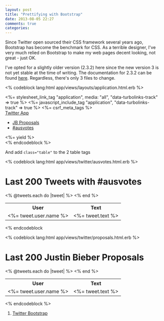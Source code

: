```yaml
---
layout: post
title: "Prettifying with Bootstrap"
date: 2013-08-05 22:27
comments: true
categories: 
---
```


Since Twitter open sourced their CSS framework several years ago, Bootstrap has become the benchmark for CSS. As a terrible designer, I've very much relied on Bootstrap to make my web pages decent looking, not great - just OK.

I've opted for a slightly older version (2.3.2) here since the new version 3 is not yet stable at the time of writing. The documentation for 2.3.2 can be found [here][1]. Regardless, there's only 3 files to change.

<% codeblock lang:html app/views/layouts/application.html.erb %>
<!DOCTYPE html>
<html>
<head>
  <title>TwitterApp</title>
  <link href="//netdna.bootstrapcdn.com/twitter-bootstrap/2.3.2/css/bootstrap-combined.min.css" rel="stylesheet">
  <%= stylesheet_link_tag    "application", media: "all", "data-turbolinks-track" => true %>
  <%= javascript_include_tag "application", "data-turbolinks-track" => true %>
  <%= csrf_meta_tags %>
</head>
<body>
  <div class="container">
    <div class="navbar">
      <div class="navbar-inner">
        <a class="brand" href="/">Twitter App</a>
        <ul class="nav">
          <li><a href="/proposals">JB Proposals</a></li>
          <li><a href="/ausvotes">#ausvotes</a></li>
        </ul>
      </div>
    </div>
<%= yield %>
  </div>
</body>
</html>
<% endcodeblock %>

And add ```class="table"``` to the 2 table tags

<% codeblock lang:html app/views/twitter/ausvotes.html.erb %>
<h1>Last 200 Tweets with #ausvotes</h1>

<table class="table">
  <tr>
    <th>User</th>
    <th>Text</th>
  </tr>
<% @tweets.each do |tweet| %>
  <tr>
    <td><%= tweet.user.name %></td>
    <td><%= tweet.text %></td>
  </tr>
<% end %>
</table>
<% endcodeblock

<% codeblock lang:html app/views/twitter/proposals.html.erb %>
<h1>Last 200 Justin Bieber Proposals</h1>

<table class="table">
  <tr>
    <th>User</th>
    <th>Text</th>
  </tr>
<% @tweets.each do |tweet| %>
  <tr>
    <td><%= tweet.user.name %></td>
    <td><%= tweet.text %></td>
  </tr>
<% end %>
</table>
<% endcodeblock %>

1. [Twitter Bootstrap][1]

  [1]: http://getbootstrap.com/2.3.2/